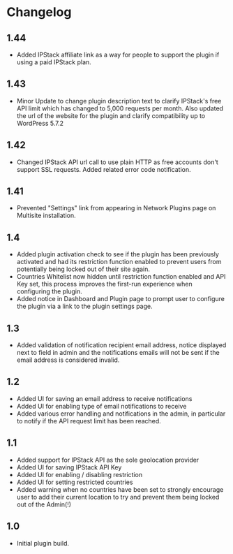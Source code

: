 # Changelog 

## 1.44

- Added IPStack affiliate link as a way for people to support the plugin if using a paid IPStack plan.

## 1.43

- Minor Update to change plugin description text to clarify IPStack's free API limit which has changed to 5,000 requests per month. Also updated the url of the website for the plugin and clarify compatibility up to WordPress 5.7.2

## 1.42

- Changed IPStack API url call to use plain HTTP as free accounts don't support SSL requests. Added related error code notification.

## 1.41

- Prevented "Settings" link from appearing in Network Plugins page on Multisite installation.

## 1.4

- Added plugin activation check to see if the plugin has been previously activated and had its restriction function enabled to prevent users from potentially being locked out of their site again.
- Countries Whitelist now hidden until restriction function enabled and API Key set, this process improves the first-run experience when configuring the plugin.
- Added notice in Dashboard and Plugin page to prompt user to configure the plugin via a link to the plugin settings page.

## 1.3

- Added validation of notification recipient email address, notice displayed next to field in admin and the notifications emails will not be sent if the email address is considered invalid.

## 1.2

- Added UI for saving an email address to receive notifications
- Added UI for enabling type of email notifications to receive
- Added various error handling and notifications in the admin, in particular to notify if the API request limit has been reached.

## 1.1

- Added support for IPStack API as the sole geolocation provider
- Added UI for saving IPStack API Key
- Added UI for enabling / disabling restriction
- Added UI for setting restricted countries
- Added warning when no countries have been set to strongly encourage user to add their current location to try and prevent them being locked out of the Admin(!)

## 1.0

- Initial plugin build.